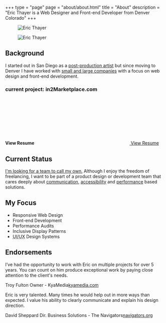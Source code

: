 +++
type = "page"
page = "about/about.html"
title = "About"
description = "Eric Thayer is a Web Designer and Front-end Developer from Denver Colorado"
+++

<!-- About -->
<section id="about-home" class="pt-1 pb-2 lg-pt-2">
  <div class="container container-flex">
    <div class="flex-layout flex-wrap">
      <!-- About Me -->
      <div class="info-block info-block-about flex-2 flex-lead pt-pb-1 md-pt-0">
        <figure class="circle-mask mug"><img class="lazyload" data-src="../images/content-img/1x1/img-1x1-avatar.jpg" alt="Eric Thayer"></figure>
        <noscript>
          <figure class="mug circle-mask"><img src="../images/content-img/1x1/img-1x1-avatar.jpg" alt="Eric Thayer"></figure>
        </noscript>
        <h2 id="my-background">Background</h2>
        <p class="mw-35em mb-0 lg-pr-4">I started out in San Diego as a <a href="motion-reel/">post-production artist</a> but since moving to Denver I have worked with <a href="//www.linkedin.com/in/commonmovement/" title="view my LinkedIn profile">small and large companies</a> with a focus on web design and front-end development.</p>
        <!-- example links -->
        <div class="example-links flex flex-wrap pt-sm text-md">
          <h3 class="small-header sr-only">current project: in2Marketplace.com</h3>
          <!-- Resume -->
          <div class="flex ai-center pt-pb-tiny pr-sm">
            <strong class="text-sm Roboto">View Resume</strong>
            <a href="../Eric-Thayer-Resume-Web-Designer-and-Front-end-Developer.pdf" class="has-tooltip">
              <svg class="icon ml-mr-0 text-lg-r">
                <use xlink:href="#icon-pdf" />
              </svg><span class="sr-only"></span>
              <span class="tooltip">View Resume</span>
            </a>                
          </div>
        </div>
      </div>
      <!-- My Status -->
      <div class="info-block info-block-status flex-2 pt-pb-1">
        <h2 id="current-status" class="mb-sm">Current Status</h2>
        <p class="mb-0"><a href="../hire-me/" class="text-link text-md">I'm looking for a team to call my own.</a> Although I enjoy the freedom of freelancing, I want to be part of a product design or development team that cares deeply about <a href="//blog.producthive.org/design-is-a-team-sport-with-jared-spool-a32d73786412/">communication</a>, <a href="http://www.standardista.com/standards/making-basic-web-pages-accessible/">accessibility</a> and <a href="//adactio.com/articles/9465/">performance</a> based solutions.</p>
      </div>
      <!-- My Focus -->
      <div class="info-block info-block-skills flex-sm pt-pb-1">
        <h2 id="my-focus">My Focus</h2>
        <ul class="content-list feature-list">
          <li>Responsive Web Design</li>
          <li>Front-end Development</li>
          <li>Performance Audits</li>
          <li>Inclusive Display Patterns</li>
          <li><abbr title="user interface and user experience design">UI/UX</abbr> Design Systems</li>
        </ul>
      </div>
    </div>
  </div>
</section>

<!-- Testimonials -->
<section id="testimonial-home" class="testimonials pt-2">
  <div class="container mw-100p pr-pl-0">
    <h2 class="text-center mb-1-pt5 md-pr-pl-2 hidden">Endorsements</h2>
    <div class="grid grid-2-col grid-lg grid-flush bg-dark">
      <!-- endorsement -->
      <div class="card-block gradient-purple-blue-45 p-3 md-pr-pl-2 lg-pr-pl-4">
        <p class="card-text">I’ve had the opportunity to work with Eric on multiple projects for over 5 years. You can count on him produce exceptional work by paying close attention to the client's needs.</p>
        <p class="quotee"><!--<img class="avatar avatar-md" src="../images/content-img/1x1/img-avatar-slug-7.svg" alt="Testimonial Person">-->
          <span class="text-wrap"><span class="name">Troy Fulton</span> <span class="title">Owner - KyaMedia</span><a href="http://kyamedia.com/">kyamedia.com</a></span>
        </p>
      </div>
      <!-- endorsement -->
      <div class="card-block gradient-blue-green-45 p-3 md-pr-pl-2 lg-pr-pl-4">
        <p class="card-text">Eric is very talented. Many times he would help out in more ways than expected. I value his ability to clearly communicate and explain his design direction.</p>
        <p class="quotee"><!--<img class="avatar avatar-md" src="../images/content-img/1x1/img-avatar-slug-10.svg" alt="Testimonial Person">-->
          <span class="text-wrap"><span class="name">David Sheppard</span> <span class="title">Dir. Business Solutions - The Navigators</span><a href="http://navigators.org/">navigators.org</a></span>
        </p>
      </div>
    </div>
  </div>
</section>